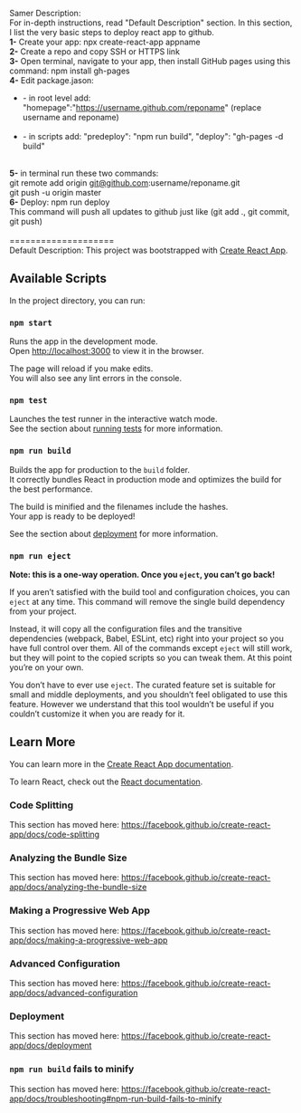 Samer Description:<br>
For in-depth instructions, read "Default Description" section. In this section, I list the very basic steps to deploy react app to github.
<br>
<b>1-</b> Create your app: npx create-react-app appname<br>
<b>2-</b> Create a repo and copy SSH or HTTPS link<br>
<b>3-</b> Open terminal, navigate to your app, then install GitHub pages using this command: npm install gh-pages<br>
<b>4-</b> Edit package.jason: <br><ul><li>
          - in root level add: "homepage":"https://username.github.com/reponame" (replace username and reponame)</li><br>
        <li>  - in scripts add: "predeploy": "npm run build", "deploy": "gh-pages -d build"</li></ul><br>
<b>5-</b> in terminal run these two commands:<br>
          git remote add origin git@github.com:username/reponame.git<br>
          git push -u origin master<br>
<b>6-</b> Deploy: npm run deploy<br>
   This command will push all updates to github just like (git add ., git commit, git push)<br>
   <br>
====================<br>
Default Description:
This project was bootstrapped with [Create React App](https://github.com/facebook/create-react-app).

## Available Scripts

In the project directory, you can run:

### `npm start`

Runs the app in the development mode.<br />
Open [http://localhost:3000](http://localhost:3000) to view it in the browser.

The page will reload if you make edits.<br />
You will also see any lint errors in the console.

### `npm test`

Launches the test runner in the interactive watch mode.<br />
See the section about [running tests](https://facebook.github.io/create-react-app/docs/running-tests) for more information.

### `npm run build`

Builds the app for production to the `build` folder.<br />
It correctly bundles React in production mode and optimizes the build for the best performance.

The build is minified and the filenames include the hashes.<br />
Your app is ready to be deployed!

See the section about [deployment](https://facebook.github.io/create-react-app/docs/deployment) for more information.

### `npm run eject`

**Note: this is a one-way operation. Once you `eject`, you can’t go back!**

If you aren’t satisfied with the build tool and configuration choices, you can `eject` at any time. This command will remove the single build dependency from your project.

Instead, it will copy all the configuration files and the transitive dependencies (webpack, Babel, ESLint, etc) right into your project so you have full control over them. All of the commands except `eject` will still work, but they will point to the copied scripts so you can tweak them. At this point you’re on your own.

You don’t have to ever use `eject`. The curated feature set is suitable for small and middle deployments, and you shouldn’t feel obligated to use this feature. However we understand that this tool wouldn’t be useful if you couldn’t customize it when you are ready for it.

## Learn More

You can learn more in the [Create React App documentation](https://facebook.github.io/create-react-app/docs/getting-started).

To learn React, check out the [React documentation](https://reactjs.org/).

### Code Splitting

This section has moved here: https://facebook.github.io/create-react-app/docs/code-splitting

### Analyzing the Bundle Size

This section has moved here: https://facebook.github.io/create-react-app/docs/analyzing-the-bundle-size

### Making a Progressive Web App

This section has moved here: https://facebook.github.io/create-react-app/docs/making-a-progressive-web-app

### Advanced Configuration

This section has moved here: https://facebook.github.io/create-react-app/docs/advanced-configuration

### Deployment

This section has moved here: https://facebook.github.io/create-react-app/docs/deployment

### `npm run build` fails to minify

This section has moved here: https://facebook.github.io/create-react-app/docs/troubleshooting#npm-run-build-fails-to-minify
